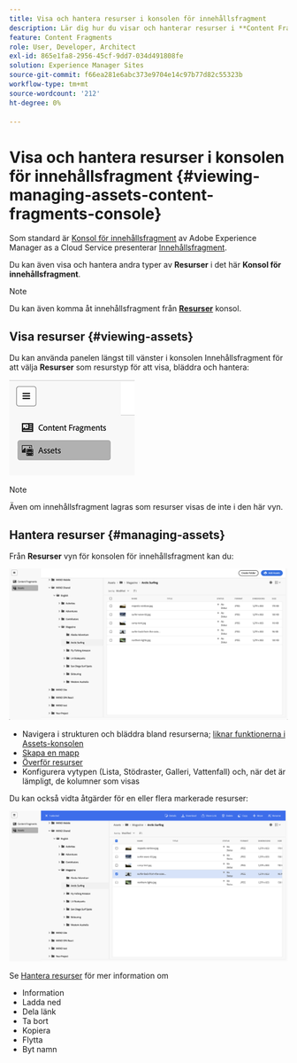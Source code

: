 ```yaml
---
title: Visa och hantera resurser i konsolen för innehållsfragment
description: Lär dig hur du visar och hanterar resurser i **Content Fragments Console** för Adobe Experience Manager as a Cloud Service.
feature: Content Fragments
role: User, Developer, Architect
exl-id: 865e1fa8-2956-45cf-9dd7-034d491808fe
solution: Experience Manager Sites
source-git-commit: f66ea281e6abc373e9704e14c97b77d82c55323b
workflow-type: tm+mt
source-wordcount: '212'
ht-degree: 0%

---
```


# Visa och hantera resurser i konsolen för innehållsfragment {#viewing-managing-assets-content-fragments-console}

Som standard är [Konsol för innehållsfragment](/help/sites-cloud/administering/content-fragments/managing.md#content-fragments-console) av Adobe Experience Manager as a Cloud Service presenterar [Innehållsfragment](/help/sites-cloud/administering/content-fragments/overview.md).

Du kan även visa och hantera andra typer av **Resurser** i det här **Konsol för innehållsfragment**.

>[!NOTE]
>
>Du kan även komma åt innehållsfragment från **[Resurser](/help/assets/overview.md)** konsol.

## Visa resurser {#viewing-assets}

Du kan använda panelen längst till vänster i konsolen Innehållsfragment för att välja  **Resurser** som resurstyp för att visa, bläddra och hantera:

![Konsol för innehållsfragment - navigering](/help/sites-cloud/administering/content-fragments/assets/cf-console-assets-navigation.png)

>[!NOTE]
>
>Även om innehållsfragment lagras som resurser visas de inte i den här vyn.

## Hantera resurser {#managing-assets}

Från **Resurser** vyn för konsolen för innehållsfragment kan du:

![Konsolen Innehållsfragment - bläddra bland resurser](/help/sites-cloud/administering/content-fragments/assets/cf-console-assets-browse.png)

* Navigera i strukturen och bläddra bland resurserna; [liknar funktionerna i Assets-konsolen](/help/assets/navigate-assets-view.md)
* [Skapa en mapp](/help/assets/manage-digital-assets.md#creating-folders)
* [Överför resurser](/help/assets/add-delete-assets-view.md)
* Konfigurera vytypen (Lista, Stödraster, Galleri, Vattenfall) och, när det är lämpligt, de kolumner som visas

Du kan också vidta åtgärder för en eller flera markerade resurser:

![Konsol för innehållsfragment - åtgärder för vald resurs](/help/sites-cloud/administering/content-fragments/assets/cf-console-assets-actions.png)

Se [Hantera resurser](/help/assets/manage-organize-assets-view.md) för mer information om

* Information
* Ladda ned
* Dela länk
* Ta bort
* Kopiera
* Flytta
* Byt namn
